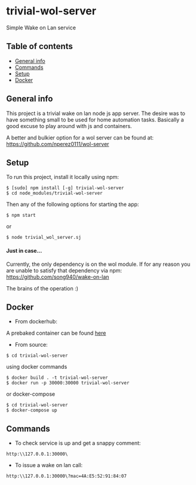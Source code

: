 # trivial-wol-server
Simple Wake on Lan service
## Table of contents
* [General info](#general-info)
* [Commands](#commands)
* [Setup](#setup)
* [Docker](#docker)

## General info
This project is a trivial wake on lan node js app server.
The desire was to have something small to be used for home automation tasks.
Basically a good excuse to play around with js and containers.

A better and bulkier option for a wol server can be found at:
https://github.com/nperez0111/wol-server

## Setup
To run this project, install it locally using npm:
```
$ [sudo] npm install [-g] trivial-wol-server
$ cd node_modules/trivial-wol-server
```
Then any of the following options for starting the app:
```
$ npm start
```
or
```
$ node trivial_wol_server.sj
```

#### Just in case...
Currently, the only dependency is on the wol module.
If for any reason you are unable to satisfy that dependency via npm:
https://github.com/song940/wake-on-lan

The brains of the operation :)

## Docker
- From dockerhub:

A prebaked container can be found [here](https://hub.docker.com/r/galmostdocker/trivial-wol-server)

- From source:
```
$ cd trivial-wol-server
```
using docker commands
```
$ docker build . -t trivial-wol-server
$ docker run -p 30000:30000 trivial-wol-server
```
or docker-compose
```
$ cd trivial-wol-server
$ docker-compose up
```

## Commands
- To check service is up and get a snappy comment:
```
http:\\127.0.0.1:30000\
```
- To issue a wake on lan call:
```
http:\\127.0.0.1:30000\?mac=4A:E5:52:91:84:07
```
